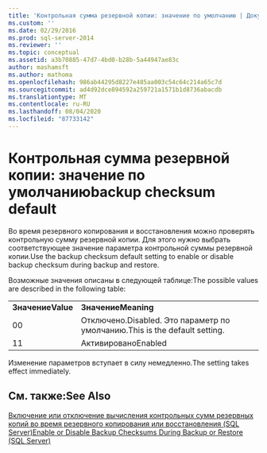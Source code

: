 ```yaml
---
title: 'Контрольная сумма резервной копии: значение по умолчанию | Документы Майкрософт'
ms.custom: ''
ms.date: 02/29/2016
ms.prod: sql-server-2014
ms.reviewer: ''
ms.topic: conceptual
ms.assetid: a3b70885-47d7-4bd0-b28b-5a44947ae83c
author: mashamsft
ms.author: mathoma
ms.openlocfilehash: 986ab44295d8227e485aa003c54c64c214a65c7d
ms.sourcegitcommit: ad4d92dce894592a259721a1571b1d8736abacdb
ms.translationtype: MT
ms.contentlocale: ru-RU
ms.lasthandoff: 08/04/2020
ms.locfileid: "87733142"
---
```

# <a name="backup-checksum-default"></a><span data-ttu-id="8cf6f-102">Контрольная сумма резервной копии: значение по умолчанию</span><span class="sxs-lookup"><span data-stu-id="8cf6f-102">backup checksum default</span></span>
  <span data-ttu-id="8cf6f-103">Во время резервного копирования и восстановления можно проверять контрольную сумму резервной копии. Для этого нужно выбрать соответствующее значение параметра контрольной суммы резервной копии.</span><span class="sxs-lookup"><span data-stu-id="8cf6f-103">Use the backup checksum default setting to enable or disable backup checksum during backup and restore.</span></span>  
  
 <span data-ttu-id="8cf6f-104">Возможные значения описаны в следующей таблице:</span><span class="sxs-lookup"><span data-stu-id="8cf6f-104">The possible values are described in the following table:</span></span>  
  
|||  
|-|-|  
|<span data-ttu-id="8cf6f-105">**Значение**</span><span class="sxs-lookup"><span data-stu-id="8cf6f-105">**Value**</span></span>|<span data-ttu-id="8cf6f-106">**Значение**</span><span class="sxs-lookup"><span data-stu-id="8cf6f-106">**Meaning**</span></span>|  
|<span data-ttu-id="8cf6f-107">0</span><span class="sxs-lookup"><span data-stu-id="8cf6f-107">0</span></span>|<span data-ttu-id="8cf6f-108">Отключено.</span><span class="sxs-lookup"><span data-stu-id="8cf6f-108">Disabled.</span></span> <span data-ttu-id="8cf6f-109">Это параметр по умолчанию.</span><span class="sxs-lookup"><span data-stu-id="8cf6f-109">This is the default setting.</span></span>|  
|<span data-ttu-id="8cf6f-110">1</span><span class="sxs-lookup"><span data-stu-id="8cf6f-110">1</span></span>|<span data-ttu-id="8cf6f-111">Активировано</span><span class="sxs-lookup"><span data-stu-id="8cf6f-111">Enabled</span></span>|  
  
 <span data-ttu-id="8cf6f-112">Изменение параметров вступает в силу немедленно.</span><span class="sxs-lookup"><span data-stu-id="8cf6f-112">The setting takes effect immediately.</span></span>  
  
## <a name="see-also"></a><span data-ttu-id="8cf6f-113">См. также:</span><span class="sxs-lookup"><span data-stu-id="8cf6f-113">See Also</span></span>  
 [<span data-ttu-id="8cf6f-114">Включение или отключение вычисления контрольных сумм резервных копий во время резервного копирования или восстановления (SQL Server)</span><span class="sxs-lookup"><span data-stu-id="8cf6f-114">Enable or Disable Backup Checksums During Backup or Restore &#40;SQL Server&#41;</span></span>](../relational-databases/backup-restore/enable-or-disable-backup-checksums-during-backup-or-restore-sql-server.md)  
  
  
